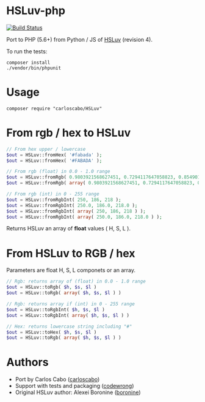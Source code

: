 # HSLuv-php

[![Build Status](https://travis-ci.org/hsluv/hsluv-php.svg?branch=master)](https://travis-ci.org/hsluv/hsluv-php)

Port to PHP (5.6+) from Python / JS of [HSLuv](http://www.hsluv.org/) (revision 4).

To run the tests:
```
composer install
./vendor/bin/phpunit
```

# Usage

```
composer require "carloscabo/HSLuv"
```

# From rgb / hex to HSLuv

````php
// From hex upper / lowercase
$out = HSLuv::fromHex( '#fabada' );
$out = HSLuv::fromHex( '#FABADA' );

// From rgb (float) in 0.0 - 1.0 range
$out = HSLuv::fromRgb( 0.9803921568627451, 0.7294117647058823, 0.8549019607843137 );
$out = HSLuv::fromRgb( array( 0.9803921568627451, 0.7294117647058823, 0.8549019607843137 ) );

// From rgb (int) in 0 - 255 range
$out = HSLuv::fromRgbInt( 250, 186, 218 );
$out = HSLuv::fromRgbInt( 250.0, 186.0, 218.0 );
$out = HSLuv::fromRgbInt( array( 250, 186, 218 ) );
$out = HSLuv::fromRgbInt( array( 250.0, 186.0, 218.0 ) );
````

Returns HSLuv an array of **float** values ( H, S, L ).

# From HSLuv to RGB / hex

Parameters are float H, S, L componets or an array.

```php
// Rgb: returns array of (float) in 0.0 - 1.0 range
$out = HSLuv::toRgb( $h, $s, $l )
$out = HSLuv::toRgb( array( $h, $s, $l ) )

// Rgb: returns array if (int) in 0 - 255 range
$out = HSLuv::toRgbInt( $h, $s, $l )
$out = HSLuv::toRgbInt( array( $h, $s, $l ) )

// Hex: returns lowercase string including "#"
$out = HSLuv::toHex( $h, $s, $l )
$out = HSLuv::toRgb( array( $h, $s, $l ) )
```

# Authors

- Port by Carlos Cabo ([carloscabo](https://github.com/carloscabo))
- Support with tests and packaging ([codewrong](https://github.com/codewrong))
- Original HSLuv author: Alexei Boronine ([boronine](http://github.com/boronine))
